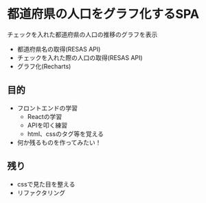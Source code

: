 # 都道府県の人口をグラフ化するSPA

チェックを入れた都道府県の人口の推移のグラフを表示

- 都道府県名の取得(RESAS API)
- チェックを入れた際の人口の取得(RESAS API)
- グラフ化(Recharts)

## 目的
- フロントエンドの学習
  - Reactの学習
  - APIを叩く練習
  - html、cssのタグ等を覚える
- 何か残るものを作ってみたい！

## 残り
- cssで見た目を整える
- リファクタリング
